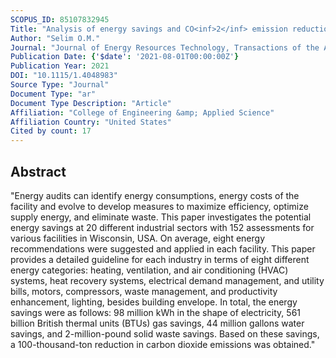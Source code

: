 ```yaml
---
SCOPUS_ID: 85107832945
Title: "Analysis of energy savings and CO<inf>2</inf> emission reduction contribution for industrial facilities in USA"
Author: "Selim O.M."
Journal: "Journal of Energy Resources Technology, Transactions of the ASME"
Publication Date: {'$date': '2021-08-01T00:00:00Z'}
Publication Year: 2021
DOI: "10.1115/1.4048983"
Source Type: "Journal"
Document Type: "ar"
Document Type Description: "Article"
Affiliation: "College of Engineering &amp; Applied Science"
Affiliation Country: "United States"
Cited by count: 17
---
```


## Abstract
"Energy audits can identify energy consumptions, energy costs of the facility and evolve to develop measures to maximize efficiency, optimize supply energy, and eliminate waste. This paper investigates the potential energy savings at 20 different industrial sectors with 152 assessments for various facilities in Wisconsin, USA. On average, eight energy recommendations were suggested and applied in each facility. This paper provides a detailed guideline for each industry in terms of eight different energy categories: heating, ventilation, and air conditioning (HVAC) systems, heat recovery systems, electrical demand management, and utility bills, motors, compressors, waste management, and productivity enhancement, lighting, besides building envelope. In total, the energy savings were as follows: 98 million kWh in the shape of electricity, 561 billion British thermal units (BTUs) gas savings, 44 million gallons water savings, and 2-million-pound solid waste savings. Based on these savings, a 100-thousand-ton reduction in carbon dioxide emissions was obtained."

